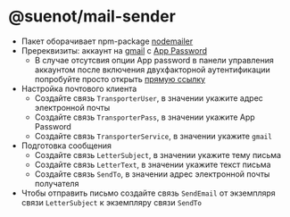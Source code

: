 # @suenot/mail-sender

- Пакет оборачивает npm-package [nodemailer](https://nodemailer.com/)
- Пререквизиты: аккаунт на [gmail](https://gmail.com/) с [App Password](https://knowledge.workspace.google.com/kb/how-to-generate-an-app-passwords-000009237)
  - В случае отсутсвия опции App password в панели управления аккаунтом после включения двухфакторной аутентификации попробуйте просто открыть [прямую ссылку](https://security.google.com/settings/security/apppasswords)
- Настройка почтового клиента
  - Создайте связь `TransporterUser`, в значении укажите адрес электронной почты
  - Создайте связь `TransporterPass`, в значении укажите App Password
  - Создайте связь `TransporterService`, в значении укажите `gmail`
- Подготовка сообщения
  - Создайте связь `LetterSubject`, в значении укажите тему письма
  - Создайте связь `LetterText`, в значении укажите текст письма
  - Создайте связь `SendTo`, в значении адрес электронной почты получателя
- Чтобы отправить письмо создайте связь `SendEmail` от экземпляря связи `LetterSubject` к экземпляру связи `SendTo`
